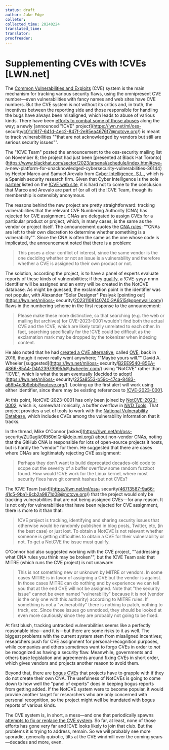 ```yaml
---
status: draft
author: Jake Edge
colletor: 
collected_time: 20240224
translated_time: 
translator: 
proofreader: 
---
```


# Supplementing CVEs with !CVEs [LWN.net]
The [Common Vulnerabilities and Exploits](https://www.cve.org/) (CVE) system
is the main mechanism for tracking various security flaws, using the
omnipresent CVE number—even vulnerabilities with fancy names and web sites
have CVE numbers. But the CVE system is not without its critics and, in truth,
the incentives between the reporting side and those responsible for handling
the bugs have always been misaligned, which leads to abuse of various kinds.
There have been [efforts to combat some of those
abuses](https://lwn.net/Articles/851849/) along the way; a newly [announced
"!CVE" project](https://lwn.net/ml/oss-
security/c01c1617-641d-4ec2-847f-2e85ea4676f7@notcve.org/) is meant to track
vulnerabilities ""that are not acknowledged by vendors but still are serious
security issues"".

The "!CVE Team" posted the announcement to the oss-security mailing list on
November 8; the project had just been [presented at Black Hat
Toronto](https://www.blackhat.com/sector/2023/arsenal/schedule/index.html#cve-
a-new-platform-for-unacknowledged-cybersecurity-vulnerabilities-36144) by
Hector Marco and Samuel Arevalo from [Cyber Intelligence,
S.L.](https://www.cyberintel.es/), which is a Spanish security research firm.
Given that Cyber Intelligence is the sole
[partner](https://notcve.org/partners.html) listed on the [!CVE web
site](https://notcve.org/), it is hard not to come to the conclusion that
Marco and Arevalo are part of (or all of) the !CVE Team, though its membership
is ostensibly anonymous.

The reasons behind the new project are pretty straightforward: tracking
vulnerabilities that the relevant CVE Numbering Authority (CNA) has rejected
for CVE assignment. CNAs are delegated to assign CVEs for a particular product
or project, which, in many cases, is the same as the vendor or project itself.
The announcement quotes the [CNA
rules](https://cve.mitre.org/cve/cna/CNA_Rules_v3.0.pdf): ""CNAs are left to
their own discretion to determine whether something is a vulnerability"".
Since the CNA is often the same as the one whose code is implicated, the
announcement noted that there is a problem:

> This poses a clear conflict of interest, since the same vendor is the one
> deciding whether or not an issue is a vulnerability and therefore whether a
> CVE is assigned to their own product or not.

The solution, according the project, is to have a panel of experts evaluate
reports of these kinds of vulnerabilities; if they
[qualify](https://notcve.org/faq.html), a !CVE-yyyy-nnnn identifier will be
assigned and an entry will be created in the NotCVE database. As might be
guessed, the exclamation point in the identifier was not popular, with
Alexander "Solar Designer" Peslyak [pointing out](https://lwn.net/ml/oss-
security/20231108140740.GA6515@openwall.com/) flaws in the numbering scheme in
the first response to the announcement:

> Please make these more distinctive, so that searching (e.g. the web or
> mailing list archives) for CVE-2023-0001 wouldn't find both the actual CVE
> and the !CVE, which are likely totally unrelated to each other. In fact,
> searching specifically for the !CVE could be difficult as the exclamation
> mark may be dropped by the tokenizer when indexing content.

He also noted that he had [created a CVE
alternative](https://lwn.net/Articles/679315/), called
[OVE](https://www.openwall.com/ove/), back in 2016, though it never really
went anywhere; ""Maybe yours will."" David A. Wheeler
[suggested](https://lwn.net/ml/oss-
security/B2EE9540-85EA-4866-85A4-D4A23979995A@dwheeler.com/) using "NotCVE"
rather than "!CVE", which is what the team eventually [decided to
adopt](https://lwn.net/ml/oss-
security/225a8553-b59c-47ca-8483-a66b4c3b9ebb@notcve.org/). Looking up the
first alert will work using either identifier, since there may be existing
references to [!CVE-2023-0001](https://notcve.org/view.php?id=!CVE-2023-0001).

At this point, NotCVE-2023-0001 has only been joined by
[NotCVE-2023-0002](https://notcve.org/view.php?id=NotCVE-2023-0002), which is,
somewhat ironically, a buffer overflow in [NVD
Tools](https://github.com/facebookincubator/nvdtools). That project provides a
set of tools to work with the [National Vulnerability
Database](https://nvd.nist.gov/), which includes CVEs among the vulnerability
information that it tracks.

In the thread, Mike O'Connor [asked](https://lwn.net/ml/oss-
security/ZU0aglk9Rt60nIQ-@dojo.mi.org/) about non-vendor CNAs, noting that the
GitHub CNA is responsible for lots of open-source projects it hosts, but is
hardly the "vendor" for them. He suggested that there are cases where CNAs are
legitimately rejecting CVE assignment:

> Perhaps they don't want to build deprecated decades-old code to scope out
> the severity of a buffer overflow some random fuzzbot found. How would !CVE
> work for the Linux kernel, where most security fixes have git commit hashes
> but not CVEs?

The !CVE Team [said](https://lwn.net/ml/oss-
security/467f3587-9a66-41c5-9ba1-6cb2a9871d08@notcve.org/) that the project
would only be tracking vulnerabilities that are not being assigned CVEs—for
any reason. It is not only for vulnerabilities that have been rejected for CVE
assignment, there is more to it than that:

> !CVE project is tracking, identifying and sharing security issues that
> otherwise would be randomly published in blog posts, Twitter, etc, (in the
> best case) or just lost. To obtain a NotCVE is not relevant whether someone
> is getting difficulties to obtain a CVE for their vulnerability or not. To
> get a NotCVE the issue must qualify.

O'Connor had also suggested working with the CVE project, ""addressing what
CNA rules you think may be broken"", but the !CVE Team said that MITRE (which
runs the CVE project) is not unaware:

> This is not something new or unknown by MITRE or vendors. In some cases
> MITRE is in favor of assigning a CVE but the vendor is against. In those
> cases MITRE can do nothing and by experience we can tell you that at the end
> CVE will not be assigned. Note that "the security issue" cannot be even
> named "vulnerability" because it is not (vendor is the only one with this
> authority) according to MITRE rules. If something is not a "vulnerability"
> there is nothing to patch, nothing to track, etc. Since those issues go
> unnoticed, they should be looked at even more cautiously since they are
> probably not going to be fixed.

At first blush, tracking untracked vulnerabilities seems like a perfectly
reasonable idea—and it is—but there are some risks to it as well. The biggest
problems with the current system stem from misaligned incentives; researchers
push for CVE assignment for personal-recognition purposes, while companies and
others sometimes want to forgo CVEs in order to _not_ be recognized as having
a security flaw. Meanwhile, governments and others base legislation and
agreements around fixing CVEs in short order, which gives vendors and projects
another reason to avoid them.

Beyond that, there are [bogus CVEs](https://lwn.net/Articles/944209/) that
projects have to grapple with if they do not create their own CNA. The
usefulness of NotCVEs is going to come down to how well the "panel of experts"
does in keeping bogus reports from getting added. If the NotCVE system were to
become popular, it would provide another target for researchers who are only
concerned with personal recognition, so the project might well be inundated
with bogus reports of various kinds.

The CVE system is, in short, a mess—and one that periodically spawns [attempts
to fix or replace the CVE
system](https://lwn.net/Security/Index/#Bug_reporting-CVE). So far, at least,
none of those efforts has gone very far and !CVE looks likely to join that
club. But the problems it is trying to address, remain. So we will probably
see more sporadic, generally quixotic, tilts at the CVE windmill over the
coming years—decades and more, even.

  

